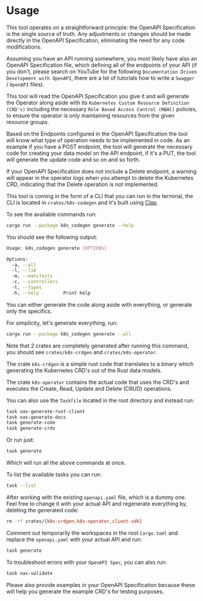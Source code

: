 # Usage

This tool operates on a straightforward principle: the OpenAPI Specification is the single source of truth. Any adjustments or changes should be made directly in the OpenAPI Specification, eliminating the need for any code modifications.

Assuming you have an API running somewhere, you most likely have also an OpenAPI Specification file, which defining all of the endpoints of your API (if you don't, please search on YouTube for the following `Documentation Driven Development with OpenAPI`, there are a lot of tutorials how to write a `Swagger` / `OpenAPI` files).

This tool will read the OpenAPI Specification you give it and will generate the Operator along aside with its `Kubernetes Custom Resource Definition (CRD's)` including the necessary `Role Based Access Control (RBAC)` policies, to ensure the operator is only maintaining resources from the given resource groups.

Based on the Endpoints configured in the OpenAPI Specification the tool will know what type of operation needs to be implemented in code. As an example if you have a POST endpoint, the tool will generate the necessary code for creating your data model on the API endpoint, if it's a PUT, the tool will generate the update code and so on and so forth.

If your OpenAPI Specification does not include a Delete endpoint, a warning will appear in the operator logs when you attempt to delete the Kubernetes CRD, indicating that the Delete operation is not implemented.

This tool is coming in the form of a CLI that you can run in the terminal, the CLI is located in `crates/k8s-codegen` and it's built using <a href="https://docs.rs/clap/latest/clap/" target="_blank">Clap</a>.

To see the available commands run:

```bash
cargo run --package k8s_codegen generate --help
```

You should see the following output:

```bash
Usage: k8s_codegen generate [OPTIONS]

Options:
  -a, --all
  -l, --lib
  -m, --manifests
  -c, --controllers
  -t, --types
  -h, --help         Print help
```

You can either generate the code along aside with everything, or generate only the specifics.

For simplicity, let's generate everything, run:

```bash
cargo run --package k8s_codegen generate --all
```

Note that 2 crates are completely generated after running this command, you should see `crates/k8s-crdgen` and `crates/k8s-operator`.

The crate `k8s-crdgen` is a simple rust code that translates to a binary which generating the Kubernetes CRD's out of the Rust data models.

The crate `k8s-operator` contains the actual code that uses the CRD's and executes the Create, Read, Update and Delete (CRUD) operations.

You can also use the `Taskfile` located in the root directory and instead run:

```bash
task oas-generate-rust-client
task oas-generate-docs
task generate-code
task generate-crds
```

Or run just:

```bash
task generate
```

Which will run all the above commands at once.

To list the available tasks you can run:

```bash
task --list
```

After working with the existing `openapi.yaml` file, which is a dummy one. Feel free to change it with your actual API and regenerate everything by, deleting the generated code:

```bash
rm -rf crates/{k8s-crdgen,k8s-operator,client-sdk}
```

Comment out temporarily the workspaces in the root `Cargo.toml` and replace the `openapi.yaml` with your actual API and run:

```bash
task generate
```

To troubleshoot errors with your `OpenAPI Spec`, you can also run:

```bash
task oas-validate
```

Please also provide examples in your OpenAPI Specification because these will help you generate the example CRD's for testing purposes.
